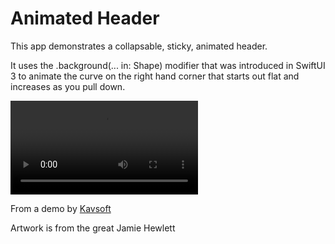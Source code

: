 # Animated Header

This app demonstrates a collapsable, sticky, animated header. 

It uses the .background(... in: Shape)  modifier that was introduced in SwiftUI 3 to animate the curve on the right hand corner that starts out flat and increases as you pull down. 

![](AnimatedHeader.mov)

From a demo by [Kavsoft](https://youtu.be/hmifqxD7seI)

Artwork is from the great Jamie Hewlett








